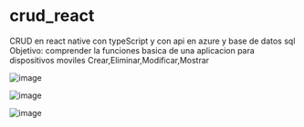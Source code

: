 # crud_react
CRUD en react native con typeScript  y con api en azure y base de datos sql 
Objetivo: comprender la funciones basica de una aplicacion para dispositivos moviles Crear,Eliminar,Modificar,Mostrar

![image](https://github.com/joseaha/crud_react/assets/122076475/66c08b49-3eec-4c3b-9df7-e12ce1cb01e2)

![image](https://github.com/joseaha/crud_react/assets/122076475/d7bba848-5d2d-47bc-a946-894f64277786)

![image](https://github.com/joseaha/crud_react/assets/122076475/948a82f8-51e0-4ab1-8fe5-1d12cfd5fad0)
